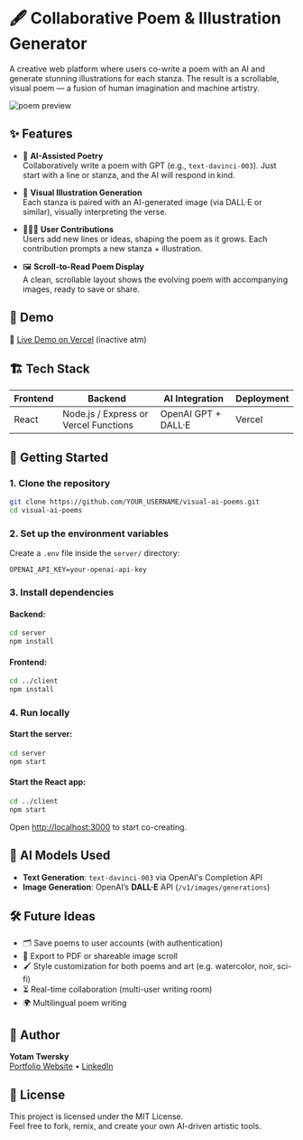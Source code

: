 # 🖋️ Collaborative Poem & Illustration Generator

A creative web platform where users co-write a poem with an AI and generate stunning illustrations for each stanza. The result is a scrollable, visual poem — a fusion of human imagination and machine artistry.

![poem preview](https://via.placeholder.com/800x400?text=Poem+Preview+Placeholder)

## ✨ Features

- 🧠 **AI-Assisted Poetry**  
  Collaboratively write a poem with GPT (e.g., `text-davinci-003`). Just start with a line or stanza, and the AI will respond in kind.

- 🎨 **Visual Illustration Generation**  
  Each stanza is paired with an AI-generated image (via DALL·E or similar), visually interpreting the verse.

- 🧑‍🤝‍🧑 **User Contributions**  
  Users add new lines or ideas, shaping the poem as it grows. Each contribution prompts a new stanza + illustration.

- 🖼️ **Scroll-to-Read Poem Display**  
  A clean, scrollable layout shows the evolving poem with accompanying images, ready to save or share.

## 📸 Demo

🔗 [Live Demo on Vercel](https://your-vercel-project.vercel.app) (inactive atm)

## 🏗️ Tech Stack

| Frontend | Backend | AI Integration        | Deployment |
|----------|---------|-----------------------|------------|
| React    | Node.js / Express or Vercel Functions | OpenAI GPT + DALL·E | Vercel     |

## 🚀 Getting Started

### 1. Clone the repository

```bash
git clone https://github.com/YOUR_USERNAME/visual-ai-poems.git
cd visual-ai-poems
```

### 2. Set up the environment variables

Create a `.env` file inside the `server/` directory:

```
OPENAI_API_KEY=your-openai-api-key
```

### 3. Install dependencies

#### Backend:
```bash
cd server
npm install
```

#### Frontend:
```bash
cd ../client
npm install
```

### 4. Run locally

#### Start the server:
```bash
cd server
npm start
```

#### Start the React app:
```bash
cd ../client
npm start
```

Open [http://localhost:3000](http://localhost:3000) to start co-creating.

## 🧠 AI Models Used

- **Text Generation**: `text-davinci-003` via OpenAI's Completion API  
- **Image Generation**: OpenAI’s **DALL·E** API (`/v1/images/generations`)

## 🛠️ Future Ideas

- 🗂️ Save poems to user accounts (with authentication)
- 📖 Export to PDF or shareable image scroll
- 🖌️ Style customization for both poems and art (e.g. watercolor, noir, sci-fi)
- ⏳ Real-time collaboration (multi-user writing room)
- 🌍 Multilingual poem writing

## 👤 Author

**Yotam Twersky**  
[Portfolio Website](https://yotamtwersky.com) • [LinkedIn](https://linkedin.com/in/yotam-twersky/)

## 📄 License

This project is licensed under the MIT License.  
Feel free to fork, remix, and create your own AI-driven artistic tools.
